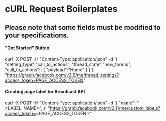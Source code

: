 # cURL Request Boilerplates
## Please note that some fields must be modified to your specifications.

#### "Get Started" Button

curl -X POST -H "Content-Type: application/json" -d '{
"setting_type":"call_to_actions",
"thread_state":"new_thread",
"call_to_actions":[
    {
        "payload":"Home"
    }
]
}' "https://graph.facebook.com/v2.6/me/thread_settings?access_token=PAGE_ACCESS_TOKEN"


#### Creating page label for Broadcast API
curl -X POST -H "Content-Type: application/json" -d '{
  "name": "<LABEL_NAME>",
}' "https://graph.facebook.com/v2.11/me/custom_labels?access_token=<PAGE_ACCESS_TOKEN>"
